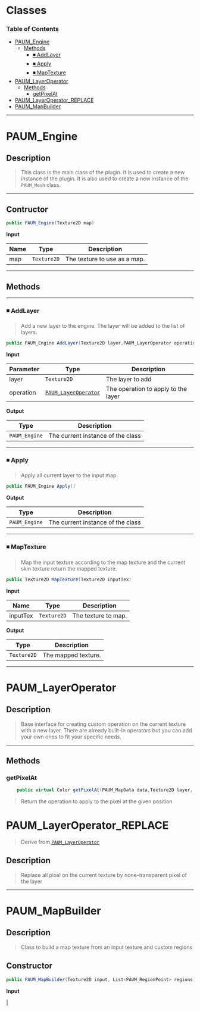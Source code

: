 
# Classes <!-- omit in toc -->

### Table of Contents <!-- omit in toc -->
- [PAUM_Engine](#paum_engine)
  - [Methods](#methods)
    - [&#9726; AddLayer](#-addlayer)
    - [&#9726; Apply](#-apply)
    - [&#9726; MapTexture](#-maptexture)
- [PAUM_LayerOperator](#paum_layeroperator)
  - [Methods](#methods-1)
    - [getPixelAt](#getpixelat)
- [PAUM_LayerOperator_REPLACE](#paum_layeroperator_replace)
- [PAUM_MapBuilder](#paum_mapbuilder)


---
# PAUM_Engine
## Description <!-- omit in toc -->
> This class is the main class of the plugin. It is used to create a new instance of the plugin. It is also used to create a new instance of the `PAUM_Mesh` class.

---

## Contructor <!-- omit in toc -->
```csharp
public PAUM_Engine(Texture2D map)
```
__Input__

| Name | Type          | Description                  |
| ---- | ------------- | ---------------------------- |
| map  | ``Texture2D`` | The texture to use as a map. |

---

## Methods

---

### &#9726; AddLayer
> Add a new layer to the engine. The layer will be added to the list of layers.
```csharp
public PAUM_Engine AddLayer(Texture2D layer,PAUM_LayerOperator operation)
```

__Input__

| Parameter | Type                                          | Description                         |
| --------- | --------------------------------------------- | ----------------------------------- |
| layer     | ``Texture2D``                                 | The layer to add                    |
| operation | [``PAUM_LayerOperator``](#paum_layeroperator) | The operation to apply to the layer |

__Output__

| Type            | Description                       |
| --------------- | --------------------------------- |
| ``PAUM_Engine`` | The current instance of the class |

---

### &#9726; Apply
> Apply all current layer to the input map.
```csharp
public PAUM_Engine Apply()
```

__Output__

| Type            | Description                       |
| --------------- | --------------------------------- |
| ``PAUM_Engine`` | The current instance of the class |

---

### &#9726; MapTexture

> Map the input texture according to the map texture and the current skin texture return the mapped texture.

```csharp
public Texture2D MapTexture(Texture2D inputTex)
```

__Input__

| Name     | Type          | Description         |
| -------- | ------------- | ------------------- |
| inputTex | ``Texture2D`` | The texture to map. |

__Output__

| Type          | Description                       |
| ------------- | --------------------------------- |
| ``Texture2D`` | The mapped texture.               |

---


# PAUM_LayerOperator
## Description  <!-- omit in toc -->
> Base interface for creating custom operation on the current texture with a new layer. There are already built-in operators but you can add your own ones to fit your specific needs.  <!-- omit in toc -->
---
## Methods
### getPixelAt
```csharp
    public virtual Color getPixelAt(PAUM_MapData data,Texture2D layer, int x, int y)
```
> Return the operation to apply to the pixel at the given position

# PAUM_LayerOperator_REPLACE 
> Derive from [`PAUM_LayerOperator`](#paum_layeroperator)

## Description <!-- omit in toc -->
> Replace all pixel on the current texture by none-transparent pixel of the layer 

---

# PAUM_MapBuilder

## Description <!-- omit in toc -->
> Class to build a map texture from an input texture and custom regions

## Constructor <!-- omit in toc -->

```csharp
public PAUM_MapBuilder(Texture2D input, List<PAUM_RegionPoint> regions)
```

__Input__

| 
